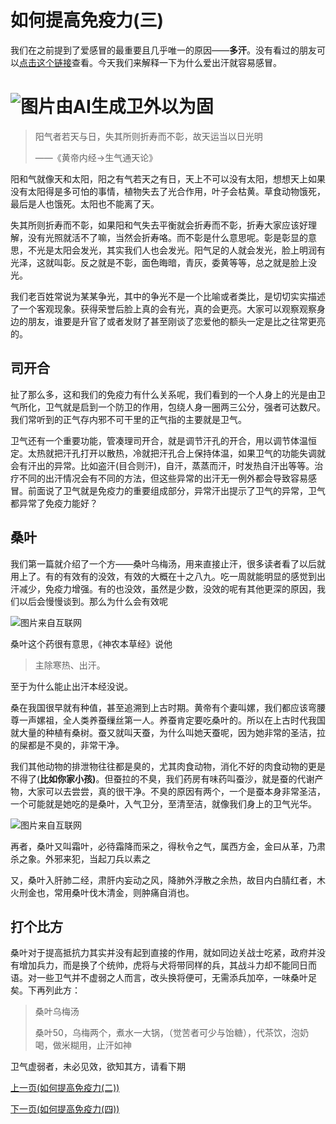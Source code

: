 # 如何提高免疫力(三)

我们在之前提到了爱感冒的最重要且几乎唯一的原因——**多汗**。没有看过的朋友可以[点击这个链接](https://mp.weixin.qq.com/mp/appmsgalbum?__biz=Mzg5MTU5MjI1MA==&action=getalbum&album_id=3211413424915365889&scene=173&subscene=227&sessionid=1707371360&enterid=1707371763&from_msgid=2247484110&from_itemidx=1&count=3&nolastread=1#wechat_redirect)查看。今天我们来解释一下为什么爱出汗就容易感冒。

# ![图片由AI生成](https://typare-1311038289.cos.ap-nanjing.myqcloud.com/uPic/DALL%C2%B7E%202024-02-08%2011.37.36%20-%20A%20portrait%20of%20a%20Chinese%20beauty%20from%20the%20Tang%20Dynasty,%20featuring%20long%20hair%20elegantly%20styled,%20large%20expressive%20eyes,%20and%20traditional%20makeup.%20The%20woman%20i-20240208113845406-20240208113909680.webp)卫外以为固

> 阳气者若天与日，失其所则折寿而不彰，故天运当以日光明
> 
> ——《黄帝内经→生气通天论》

阳和气就像天和太阳，阳之有气若天之有日，天上不可以没有太阳，想想天上如果没有太阳得是多可怕的事情，植物失去了光合作用，叶子会枯黄。草食动物饿死，最后是人也饿死。太阳也不能离了天。

失其所则折寿而不彰，如果阳和气失去平衡就会折寿而不彰，折寿大家应该好理解，没有光照就活不了嘛，当然会折寿咯。而不彰是什么意思呢。彰是彰显的意思，不光是太阳会发光，其实我们人也会发光。阳气足的人就会发光，脸上明润有光泽，这就叫彰。反之就是不彰，面色晦暗，青灰，委黄等等，总之就是脸上没光。

我们老百姓常说为某某争光，其中的争光不是一个比喻或者类比，是切切实实描述了一个客观现象。获得荣誉后脸上真的会有光，真的会更亮。大家可以观察观察身边的朋友，谁要是升官了或者发财了甚至刚谈了恋爱他的额头一定是比之往常更亮的。

## 司开合

扯了那么多，这和我们的免疫力有什么关系呢，我们看到的一个人身上的光是由卫气所化，卫气就是启到一个防卫的作用，包绕人身一圈两三公分，强者可达数尺。我们常听到的正气存内邪不可干里的正气指的主要就是卫气。

卫气还有一个重要功能，管凑理司开合，就是调节汗孔的开合，用以调节体温恒定。太热就把汗孔打开以散热，冷就把汗孔合上保持体温，如果卫气的功能失调就会有汗出的异常。比如盗汗(目合则汗)，自汗，蒸蒸而汗，时发热自汗出等等。治疗不同的出汗情况会有不同的方法，但这些异常的出汗无一例外都会导致容易感冒。前面说了卫气就是免疫力的重要组成部分，异常汗出提示了卫气的异常，卫气都异常了免疫力能好？

## 桑叶

我们第一篇就介绍了一个方——桑叶乌梅汤，用来直接止汗，很多读者看了以后就用上了。有的有效有的没效，有效的大概在十之八九。吃一周就能明显的感觉到出汗减少，免疫力增强。有的也没效，虽然是少数，没效的呢有其他更深的原因，我们以后会慢慢谈到。那么为什么会有效呢

![图片来自互联网](https://typare-1311038289.cos.ap-nanjing.myqcloud.com/uPic/vmuwbT.jpg)

桑叶这个药很有意思，《神农本草经》说他

> 主除寒热、出汗。

至于为什么能止出汗本经没说。

桑在我国很早就有种值，甚至追溯到上古时期。黄帝有个妻叫嫘，我们都应该弯腰尊一声嫘祖，全人类养蚕缫丝第一人。养蚕肯定要吃桑叶的。所以在上古时代我国就大量的种植有桑树。蚕又就叫天蚕，为什么叫她天蚕呢，因为她非常的圣洁，拉的屎都是不臭的，非常干净。

我们其他动物的排泄物往往都是臭的，尤其肉食动物，消化不好的肉食动物的更是不得了(**比如你家小孩)**。但蚕拉的不臭，我们药房有味药叫蚕沙，就是蚕的代谢产物，大家可以去尝尝，真的很干净。不臭的原因有两个，一个是蚕本身非常圣洁，一个可能就是她吃的是桑叶，入气卫分，至清至洁，就像我们身上的卫气光华。

![图片来自互联网](https://typare-1311038289.cos.ap-nanjing.myqcloud.com/uPic/5xK072.jpg)

再者，桑叶又叫霜叶，必待霜降而采之，得秋令之气，属西方金，金曰从革，乃肃杀之象。外邪来犯，当起刀兵以素之

又，桑叶入肝肺二经，肃肝内妄动之风，降肺外浮散之余热，故目内白腈红者，木火刑金也，常用桑叶伐木清金，则肿痛自消也。

## 打个比方

桑叶对于提高抵抗力其实并没有起到直接的作用，就如同边关战士吃紧，政府并没有增加兵力，而是换了个统帅，虎将与犬将带同样的兵，其战斗力却不能同日而语。对一些卫气并不虚弱之人而言，改头换将便可，无需添兵加卒，一味桑叶足矣。下再列此方：

> 桑叶乌梅汤
> 
> 桑叶50，乌梅两个，煮水一大锅，（觉苦者可少与饴糖），代茶饮，泡奶喝，做米糊用，止汗如神

卫气虚弱者，未必见效，欲知其方，请看下期



[上一页(如何提高免疫力(二))](How_to_boost_immunity_2.md)

[下一页(如何提高免疫力(四))](How_to_boost_immunity_4.md)